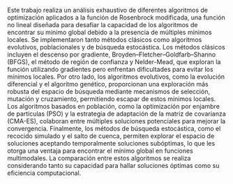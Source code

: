 Este trabajo realiza un análisis exhaustivo de diferentes algoritmos de optimización aplicados a la función de Rosenbrock modificada, una función no lineal diseñada para desafiar la capacidad de los algoritmos de encontrar su mínimo global debido a la presencia de múltiples mínimos locales. Se implementaron tanto métodos clásicos como algoritmos evolutivos, poblacionales y de búsqueda estocástica. Los métodos clásicos incluyen el descenso por gradiente, Broyden–Fletcher–Goldfarb–Shanno (BFGS), el método de región de confianza y Nelder-Mead, que exploran la función utilizando gradientes pero enfrentan dificultades para evitar los mínimos locales. Por otro lado, los algoritmos evolutivos, como la evolución diferencial y el algoritmo genético, proporcionan una exploración más robusta del espacio de búsqueda mediante mecanismos de selección, mutación y cruzamiento, permitiendo escapar de estos mínimos locales. Los algoritmos basados en población, como la optimización por enjambre de partículas (PSO) y la estrategia de adaptación de la matriz de covarianza (CMA-ES), colaboran entre múltiples soluciones potenciales para mejorar la convergencia. Finalmente, los métodos de búsqueda estocástica, como el recocido simulado y el salto de cuenca, permiten explorar el espacio de soluciones aceptando temporalmente soluciones subóptimas, lo que les otorga una ventaja para encontrar el mínimo global en funciones multimodales. La comparación entre estos algoritmos se realiza considerando tanto su capacidad para hallar soluciones óptimas como su eficiencia computacional.
